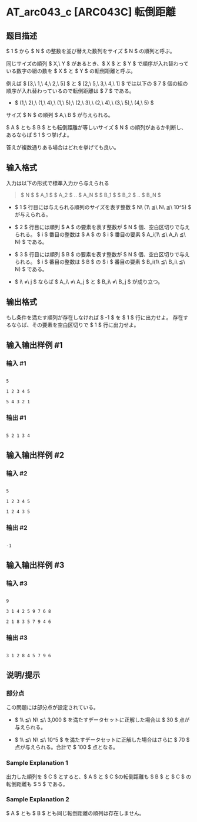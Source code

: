 # AT_arc043_c [ARC043C] 転倒距離

## 题目描述

[problemUrl]: https://atcoder.jp/contests/arc043/tasks/arc043_c

$ 1 $ から $ N $ の整数を並び替えた数列をサイズ $ N $ の順列と呼ぶ。

同じサイズの順列 $ X,\ Y $ があるとき、$ X $ と $ Y $ で順序が入れ替わっている数字の組の数を $ X $ と $ Y $ の転倒距離と呼ぶ。

例えば $ [3,\ 1,\ 4,\ 2,\ 5] $ と $ [2,\ 5,\ 3,\ 4,\ 1] $ では以下の $ 7 $ 個の組の順序が入れ替わっているので転倒距離は $ 7 $ である。

- $ (1,\ 2),\ (1,\ 4),\ (1,\ 5),\ (2,\ 3),\ (2,\ 4),\ (3,\ 5),\ (4,\ 5) $

サイズ $ N $ の順列 $ A,\ B $ が与えられる。

$ A $ とも $ B $ とも転倒距離が等しいサイズ $ N $ の順列があるか判断し、あるならば $ 1 $ つ挙げよ。

答えが複数通りある場合はどれを挙げても良い。

## 输入格式

入力は以下の形式で標準入力から与えられる

> $ N $ $ A_1 $ $ A_2 $ .. $ A_N $ $ B_1 $ $ B_2 $ .. $ B_N $

- $ 1 $ 行目には与えられる順列のサイズを表す整数 $ N\ (1\ ≦\ N\ ≦\ 10^5) $ が与えられる。
- $ 2 $ 行目には順列 $ A $ の要素を表す整数が $ N $ 個、空白区切りで与えられる。 $ i $ 番目の整数は $ A $ の $ i $ 番目の要素 $ A_i(1\ ≦\ A_i\ ≦\ N) $ である。
- $ 3 $ 行目には順列 $ B $ の要素を表す整数が $ N $ 個、空白区切りで与えられる。 $ i $ 番目の整数は $ B $ の $ i $ 番目の要素 $ B_i(1\ ≦\ B_i\ ≦\ N) $ である。
- $ i\ ≠\ j $ ならば $ A_i\ ≠\ A_j $ と $ B_i\ ≠\ B_j $ が成り立つ。

## 输出格式

もし条件を満たす順列が存在しなければ $ -1 $ を $ 1 $ 行に出力せよ。 存在するならば、その要素を空白区切りで $ 1 $ 行に出力せよ。

## 输入输出样例 #1

### 输入 #1

```
5
1 2 3 4 5
5 4 3 2 1
```

### 输出 #1

```
5 2 1 3 4
```

## 输入输出样例 #2

### 输入 #2

```
5
1 2 3 4 5
1 2 4 3 5
```

### 输出 #2

```
-1
```

## 输入输出样例 #3

### 输入 #3

```
9
3 1 4 2 5 9 7 6 8
2 1 8 3 5 7 9 4 6
```

### 输出 #3

```
3 1 2 8 4 5 7 9 6
```

## 说明/提示

### 部分点

この問題には部分点が設定されている。

- $ 1\ ≦\ N\ ≦\ 3,000 $ を満たすデータセットに正解した場合は $ 30 $ 点が与えられる。
- $ 1\ ≦\ N\ ≦\ 10^5 $ を満たすデータセットに正解した場合はさらに $ 70 $ 点が与えられる。合計で $ 100 $ 点となる。

### Sample Explanation 1

出力した順列を $ C $ とすると、$ A $ と $ C $の転倒距離も $ B $ と $ C $ の転倒距離も $ 5 $ である。

### Sample Explanation 2

$ A $ とも $ B $ とも同じ転倒距離の順列は存在しません。